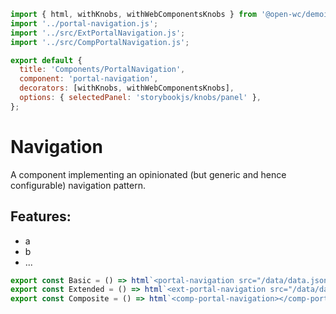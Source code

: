 ```js script
import { html, withKnobs, withWebComponentsKnobs } from '@open-wc/demoing-storybook';
import '../portal-navigation.js';
import '../src/ExtPortalNavigation.js';
import '../src/CompPortalNavigation.js';

export default {
  title: 'Components/PortalNavigation',
  component: 'portal-navigation',
  decorators: [withKnobs, withWebComponentsKnobs],
  options: { selectedPanel: 'storybookjs/knobs/panel' },
};
```

# Navigation

A component implementing an opinionated (but generic and hence configurable) navigation pattern.

## Features:

- a
- b
- ...

```js preview-story
export const Basic = () => html`<portal-navigation src="/data/data.json"></portal-navigation>`;
export const Extended = () => html`<ext-portal-navigation src="/data/data.json"></ext-portal-navigation>`;
export const Composite = () => html`<comp-portal-navigation></comp-portal-navigation>`;
```
